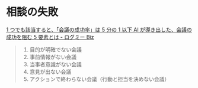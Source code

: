 # 相談の失敗

[1 つでも該当すると、「会議の成功率」は 5 分の 1 以下 AI が導き出した、会議の成功を阻む 5 要素とは - ログミー Biz](https://logmi.jp/business/articles/327251)

> 1. 目的が明確でない会議
> 2. 事前情報がない会議
> 3. 当事者意識がない会議
> 4. 意見が出ない会議
> 5. アクションで終わらない会議（行動と担当を決めない会議）
